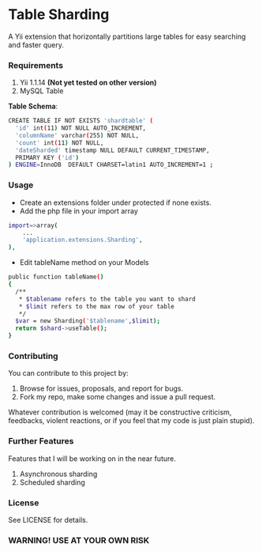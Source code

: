 <h1>Table Sharding</h1>

A Yii extension that horizontally partitions large tables for easy searching and faster query.

### Requirements

1. Yii 1.1.14 <b>(Not yet tested on other version)</b>
2. MySQL Table



<b>Table Schema</b>:
```bash
CREATE TABLE IF NOT EXISTS 'shardtable' (
  'id' int(11) NOT NULL AUTO_INCREMENT,
  'columnName' varchar(255) NOT NULL,
  'count' int(11) NOT NULL,
  'dateSharded' timestamp NULL DEFAULT CURRENT_TIMESTAMP,
  PRIMARY KEY ('id')
) ENGINE=InnoDB  DEFAULT CHARSET=latin1 AUTO_INCREMENT=1 ;
```


### Usage

* Create an extensions folder under protected if none exists.
* Add the php file in your import array

```bash
import=>array(
    ...
    'application.extensions.Sharding',
),
```
* Edit tableName method on your Models

```bash
public function tableName()
{
  /**
   * $tablename refers to the table you want to shard
   * $limit refers to the max row of your table
   */
  $var = new Sharding('$tablename',$limit);
  return $shard->useTable();
}
```
### Contributing

You can contribute to this project by:

1. Browse for issues, proposals, and report for bugs.
2. Fork my repo, make some changes and issue a pull request.

Whatever contribution is welcomed (may it be constructive criticism, feedbacks, violent reactions, or if you feel that my code is just plain stupid).

### Further Features

Features that I will be working on in the near future.

1. Asynchronous sharding
2. Scheduled sharding

### License

See LICENSE for details.

<h3>WARNING! USE AT YOUR OWN RISK </h3>
